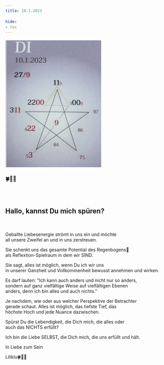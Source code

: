 ```yaml
---
title: 10.1.2023

hide:
- toc
---
```



<style>
img {
  width: 300px;
  max-width: 99%
}
</style>

![](/img/2023-01-10.png)

### 🍀🦋💚
<br><br>

## Hallo, kannst Du mich spüren?


<br><br>
Geballte Liebesenergie strömt in uns ein und möchte  
all unsere Zweifel an und in uns zerstreuen.

Sie schenkt uns das gesamte Potential des Regenbogens🌈  
als Reflextion-Spielraum in dem wir SIND.

Sie sagt, alles ist möglich, wenn Du ich wir uns  
in unserer Ganzheit und Vollkommenheit bewusst annehmen und wirken.

Es darf lauten: "Ich kann auch anders und nicht nur so anders,  
sondern auf ganz vielfältige Weise auf vielfältigen Ebenen  
anders, denn ich bin alles und auch nichts."

Je nachdem, wie oder aus welcher Perspektive der Betrachter  
gerade schaut. Alles ist möglich, das tiefste Tief, das  
höchste Hoch und jede Nuance dazwischen.

Spürst Du die Lebendigkeit, die Dich mich, die alles oder  
auch das NICHTS erfüllt?

Ich bin die Liebe SELBST, die Dich mich, die uns erfüllt und hält.

In Liebe zum Sein

Liliklu🍀🦋💚
